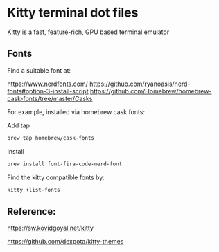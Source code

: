 # Kitty terminal dot files

Kitty is a fast, feature-rich, GPU based terminal emulator

## Fonts

Find a suitable font at:

https://www.nerdfonts.com/
https://github.com/ryanoasis/nerd-fonts#option-3-install-script
https://github.com/Homebrew/homebrew-cask-fonts/tree/master/Casks

For example, installed via homebrew cask fonts:

Add tap

```sh
brew tap homebrew/cask-fonts
```

Install

```sh
brew install font-fira-code-nerd-font
```

Find the kitty compatible fonts by:

```sh
kitty +list-fonts
```

## Reference:
https://sw.kovidgoyal.net/kitty

https://github.com/dexpota/kitty-themes
